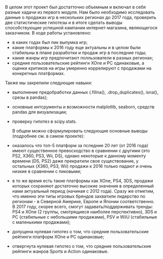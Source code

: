 В целом этот проект  был достатточно объемным и включал в себя разные хадачи из первого модуля. Нам было необходимо исследовать данные о продажах игр в нескольких регионах до 2017 года, проверить две статистические гипотезы и в итоге сделать выводы способствующие успешной кампании интернет-магазина, являющегося заказчиком. В ходе работы установлено:
- в каких годах был пик выпумка игр;
- какие платформы к 2016 году еще актуальны и в целом были стабильны в плане разработки и продаж игр в последние годы;
- какие жанры игр предпочитают полльзователи в разных регионах;
- средние пользовательские рейтинги XOne и PC одинаковые, а оценки критиков на игры умеренно коррелируют с продажами на конкретных платформах.

Также мы закрепили следующие навыки:
- выполнение предобработки данных (.fillna(), .drop_duplicates(), isna(), срезы в pandas);
- основные интсрументы и возможности matplotlib, seaborn, средств pandas для визуализации;
- проверку гипотез в scipy.stats.

  В общем можно сформулировать следующие основные выводы (подробнее см. в самом проекте):
- оказалось что топ-5 платформ за пследние 20 лет (от 2016 года) имеют существенное превосходство в сравнении с другими (это PS2, X360, PS3, Wii, DS), однако некоторые к данному моменту времени (DS, PS2) даже прекратили свое существование, у остальных (X360, PS3, Wii) продажи к 2016 только падают и очень низкие в сравнении с пиковыми;
- в то же время есть такие платформы как XOne, PS4, 3DS, продажи которых сохраняют достаточно высокие значения в определенный нами актуальный период (начиная с 2012 года). Сразу же отметим, что именно эти типы игровых брендов захватили лидерство по регионам - в Северной Америке, Европе и Японии соответственно. В 2017 году, скорее всего, смогут задавать/поддерживать тренды: PS4 и XOne (2 группы, смотрящиеся наиболее перспективно), 3DS и PC (стабильные с небольшими продажами), PSV и WiiU (стабильные с маленькими продажами);
- допущена нулевая гипотез о том, что средние пользовательские рейтинги платформ XOne и PC одинаковые;
- отвергнута нулевая гипотез о том, что средние пользовательские рейтинги жанров Sports и Action одинаковые.
